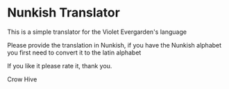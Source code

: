 # Nunkish Translator

This is a simple translator for the Violet Evergarden's language

Please provide the translation in Nunkish, if you have the Nunkish alphabet you first need to convert it to the latin alphabet

If you like it please rate it, thank you.

Crow Hive